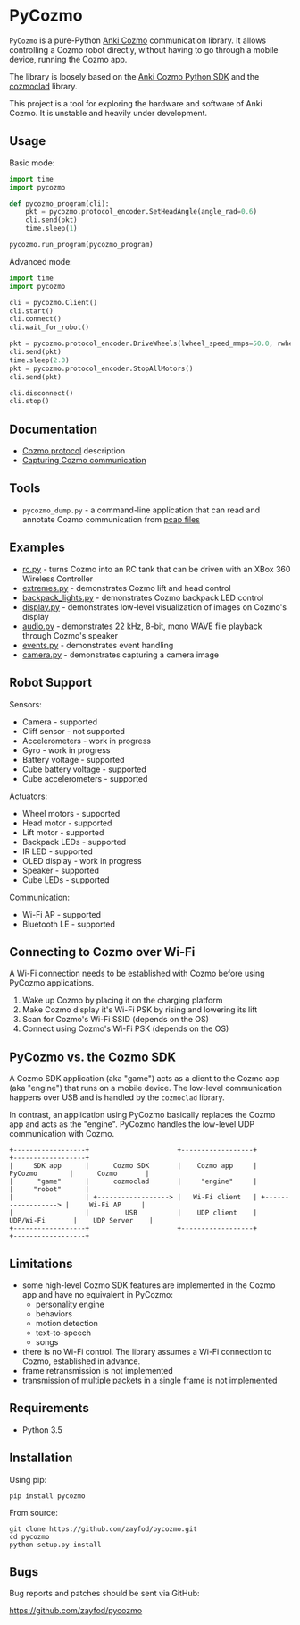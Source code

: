 PyCozmo
=======

`PyCozmo` is a pure-Python [Anki Cozmo](https://anki.com/en-us/cozmo.html) communication library. It allows controlling
a Cozmo robot directly, without having to go through a mobile device, running the Cozmo app.

The library is loosely based on the [Anki Cozmo Python SDK](https://github.com/anki/cozmo-python-sdk) and the
[cozmoclad](https://pypi.org/project/cozmoclad/) library.

This project is a tool for exploring the hardware and software of Anki Cozmo. It is unstable and heavily under
development.


Usage
-----

Basic mode:
```python
import time
import pycozmo

def pycozmo_program(cli):
    pkt = pycozmo.protocol_encoder.SetHeadAngle(angle_rad=0.6)
    cli.send(pkt)
    time.sleep(1)

pycozmo.run_program(pycozmo_program)
```

Advanced mode:
```python
import time
import pycozmo

cli = pycozmo.Client()
cli.start()
cli.connect()
cli.wait_for_robot()

pkt = pycozmo.protocol_encoder.DriveWheels(lwheel_speed_mmps=50.0, rwheel_speed_mmps=50.0) 
cli.send(pkt)
time.sleep(2.0)
pkt = pycozmo.protocol_encoder.StopAllMotors()
cli.send(pkt)

cli.disconnect()
cli.stop()
```


Documentation
-------------

- [Cozmo protocol](docs/protocol.md) description
- [Capturing Cozmo communication](docs/capturing.md)


Tools
-----

- `pycozmo_dump.py` - a command-line application that can read and annotate Cozmo communication from
    [pcap files](https://en.wikipedia.org/wiki/Pcap)


Examples
--------

- [rc.py](examples/rc.py) - turns Cozmo into an RC tank that can be driven with an XBox 360 Wireless Controller
- [extremes.py](examples/extremes.py) - demonstrates Cozmo lift and head control
- [backpack_lights.py](examples/backpack_lights.py) - demonstrates Cozmo backpack LED control
- [display.py](examples/display.py) - demonstrates low-level visualization of images on Cozmo's display
- [audio.py](examples/audio.py) - demonstrates 22 kHz, 8-bit, mono WAVE file playback through Cozmo's speaker 
- [events.py](examples/events.py) - demonstrates event handling
- [camera.py](examples/camera.py) - demonstrates capturing a camera image 


Robot Support
-------------

Sensors:
- Camera - supported
- Cliff sensor - not supported
- Accelerometers - work in progress
- Gyro - work in progress
- Battery voltage - supported
- Cube battery voltage - supported
- Cube accelerometers - supported

Actuators:
- Wheel motors - supported
- Head motor - supported
- Lift motor - supported
- Backpack LEDs - supported
- IR LED - supported
- OLED display - work in progress
- Speaker - supported
- Cube LEDs - supported

Communication:
- Wi-Fi AP - supported
- Bluetooth LE - supported


Connecting to Cozmo over Wi-Fi
------------------------------

A Wi-Fi connection needs to be established with Cozmo before using PyCozmo applications.

1. Wake up Cozmo by placing it on the charging platform
2. Make Cozmo display it's Wi-Fi PSK by rising and lowering its lift
3. Scan for Cozmo's Wi-Fi SSID (depends on the OS)
4. Connect using Cozmo's Wi-Fi PSK (depends on the OS)


PyCozmo vs. the Cozmo SDK
-------------------------

A Cozmo SDK application (aka "game") acts as a client to the Cozmo app (aka "engine") that runs on a mobile device.
The low-level communication happens over USB and is handled by the `cozmoclad` library.

In contrast, an application using PyCozmo basically replaces the Cozmo app and acts as the "engine". PyCozmo handles
the low-level UDP communication with Cozmo.
   
```
+------------------+                      +------------------+                      +------------------+
|     SDK app      |      Cozmo SDK       |    Cozmo app     |       PyCozmo        |      Cozmo       |
|      "game"      |      cozmoclad       |     "engine"     |                      |     "robot"      |
|                  | +------------------> |   Wi-Fi client   | +------------------> |     Wi-Fi AP     |
|                  |         USB          |    UDP client    |      UDP/Wi-Fi       |    UDP Server    |
+------------------+                      +------------------+                      +------------------+
```


Limitations
-----------

- some high-level Cozmo SDK features are implemented in the Cozmo app and have no equivalent in PyCozmo:
    - personality engine
    - behaviors
    - motion detection
    - text-to-speech
    - songs
- there is no Wi-Fi control. The library assumes a Wi-Fi connection to Cozmo, established in advance.
- frame retransmission is not implemented
- transmission of multiple packets in a single frame is not implemented


Requirements
------------

- Python 3.5


Installation
------------

Using pip:

```
pip install pycozmo
```

From source:

```
git clone https://github.com/zayfod/pycozmo.git
cd pycozmo
python setup.py install
```

 
Bugs
----

Bug reports and patches should be sent via GitHub:

https://github.com/zayfod/pycozmo
